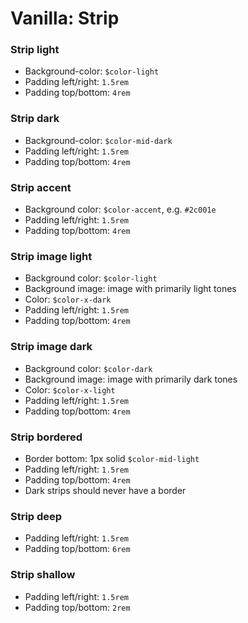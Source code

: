 # Vanilla: Strip

### Strip light
- Background-color: `$color-light`
- Padding left/right: `1.5rem`
- Padding top/bottom: `4rem`

### Strip dark
- Background-color: `$color-mid-dark`
- Padding left/right: `1.5rem`
- Padding top/bottom: `4rem`

### Strip accent
- Background color: `$color-accent`, e.g. `#2c001e`
- Padding left/right: `1.5rem`
- Padding top/bottom: `4rem`

### Strip image light
- Background color: `$color-light`
- Background image: image with primarily light tones
- Color: `$color-x-dark`
- Padding left/right: `1.5rem`
- Padding top/bottom: `4rem`

### Strip image dark
- Background color: `$color-dark`
- Background image: image with primarily dark tones
- Color: `$color-x-light`
- Padding left/right: `1.5rem`
- Padding top/bottom: `4rem`

### Strip bordered
- Border bottom: 1px solid `$color-mid-light`
- Padding left/right: `1.5rem`
- Padding top/bottom: `4rem`
- Dark strips should never have a border

### Strip deep
- Padding left/right: `1.5rem`
- Padding top/bottom: `6rem`

### Strip shallow
- Padding left/right: `1.5rem`
- Padding top/bottom: `2rem`
